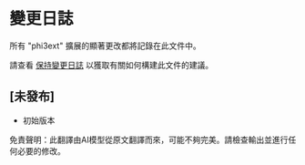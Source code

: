 # 變更日誌

所有 "phi3ext" 擴展的顯著更改都將記錄在此文件中。

請查看 [保持變更日誌](http://keepachangelog.com/) 以獲取有關如何構建此文件的建議。

## [未發布]

- 初始版本

免責聲明：此翻譯由AI模型從原文翻譯而來，可能不夠完美。請檢查輸出並進行任何必要的修改。